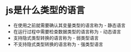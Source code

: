 # js是什么类型的语言
- 在使用之前就需要确认其变量类型的语言称为 - 静态语言
- 在运行过程中需要检查数据类型的语言称为 - 动态语言
- 支持隐式类型转换的语言称为 - 弱类型语言
- 不支持隐式类型转换的语言称为 - 强类型语言
